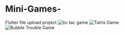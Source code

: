# Mini-Games-
Flutter file upload project
![tic tac game](https://github.com/Sharif-Ghulami/Mini-Games-/assets/127988264/2b6f54fe-c102-4f99-892e-b9ad394e9599)
![Tatris Game](https://github.com/Sharif-Ghulami/Mini-Games-/assets/127988264/cb6f43f8-3e73-4137-b9bc-9b88fbaf9def)
![Bubble Trouble Game](https://github.com/Sharif-Ghulami/Mini-Games-/assets/127988264/cf6973da-655b-4718-bae9-d873b95187ae)
